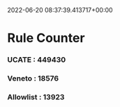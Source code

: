 2022-06-20 08:37:39.413717+00:00
# Rule Counter 
 ### UCATE : 449430

 ### Veneto : 18576

 ### Allowlist : 13923